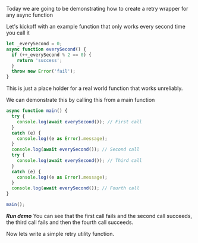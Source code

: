 Today we are going to be demonstrating how to create a retry wrapper for any async function

Let's kickoff with an example function that only works every second time you call it

```js
let _everySecond = 0;
async function everySecond() {
  if (++_everySecond % 2 == 0) {
    return 'success';
  }
  throw new Error('fail');
}
```

This is just a place holder for a real world function that works unreliably. 

We can demonstrate this by calling this from a main function

```js
async function main() {
  try {
    console.log(await everySecond()); // First call 
  }
  catch (e) {
    console.log((e as Error).message);
  }
  console.log(await everySecond()); // Second call 
  try {
    console.log(await everySecond()); // Third call 
  }
  catch (e) {
    console.log((e as Error).message);
  }
  console.log(await everySecond()); // Fourth call 
}

main();
```

***Run demo***
You can see that the first call fails and the second call succeeds, the third call fails and then the fourth call succeeds. 

Now lets write a simple retry utility function. 

 